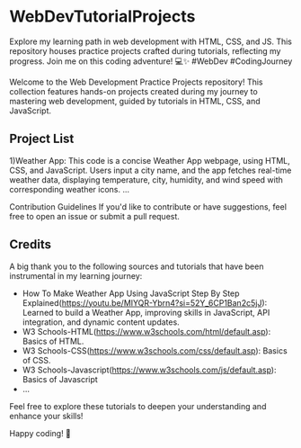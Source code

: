 # WebDevTutorialProjects
Explore my learning path in web development with HTML, CSS, and JS. This repository houses practice projects crafted during tutorials, reflecting my progress. Join me on this coding adventure! 💻✨ #WebDev #CodingJourney

Welcome to the Web Development Practice Projects repository! This collection features hands-on projects created during my journey to mastering web development, guided by tutorials in HTML, CSS, and JavaScript.

## Project List
1)Weather App: This code is a concise Weather App webpage, using HTML, CSS, and JavaScript. Users input a city name, and the app fetches real-time weather data, displaying temperature, city, humidity, and wind speed with corresponding weather icons.
...

Contribution Guidelines
If you'd like to contribute or have suggestions, feel free to open an issue or submit a pull request.

## Credits

A big thank you to the following sources and tutorials that have been instrumental in my learning journey:

- How To Make Weather App Using JavaScript Step By Step Explained(https://youtu.be/MIYQR-Ybrn4?si=52Y_6CP1Ban2c5jJ):  Learned to build a Weather App, improving skills in JavaScript, API integration, and dynamic content updates.
- W3 Schools-HTML(https://www.w3schools.com/html/default.asp): Basics of HTML.
- W3 Schools-CSS(https://www.w3schools.com/css/default.asp): Basics of CSS.
- W3 Schools-Javascript(https://www.w3schools.com/js/default.asp): Basics of Javascript
- ...

Feel free to explore these tutorials to deepen your understanding and enhance your skills!


Happy coding! 🚀
